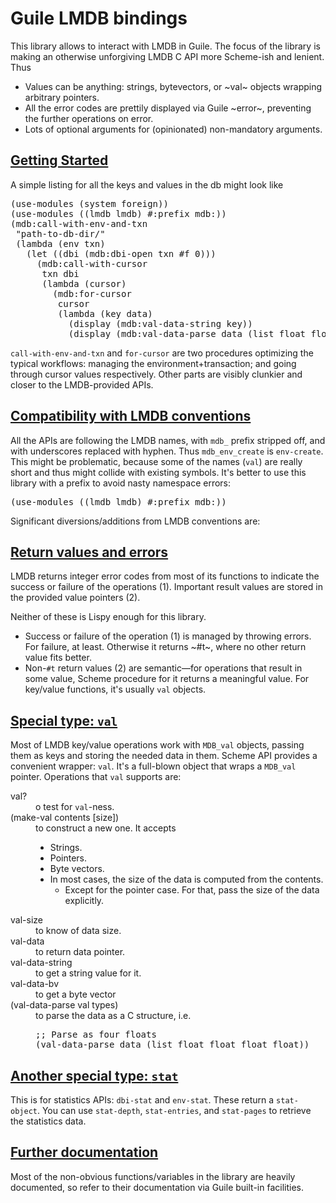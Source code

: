 <h1>Guile LMDB bindings</h1>

<p>
This library allows to interact with LMDB in Guile.
The focus of the library is making an otherwise unforgiving LMDB C API
more Scheme-ish and lenient.
Thus

<UL><li> Values can be anything: strings, bytevectors, or ~val~ objects
  wrapping arbitrary pointers.
 <li> All the error codes are prettily displayed via Guile ~error~,
  preventing the further operations on error.
 <li> Lots of optional arguments for (opinionated) non-mandatory
  arguments.
</UL>

</SECTION> <SECTION id=getting-started><h2><a href=#getting-started>Getting Started</a></h2>

<p>
A simple listing for all the keys and values in the db might look like

<pre lang=scheme>(use-modules (system foreign))
(use-modules ((lmdb lmdb) #:prefix mdb:))
(mdb:call-with-env-and-txn
 "path-to-db-dir/"
 (lambda (env txn)
   (let ((dbi (mdb:dbi-open txn #f 0)))
     (mdb:call-with-cursor
      txn dbi
      (lambda (cursor)
        (mdb:for-cursor
         cursor
         (lambda (key data)
           (display (mdb:val-data-string key))
           (display (mdb:val-data-parse data (list float float float float))))))))))
</pre>

<code>call-with-env-and-txn</code> and <code>for-cursor</code> are two procedures optimizing
the typical workflows: managing the environment+transaction; and going
through cursor values respectively. Other parts are visibly clunkier and closer to
the LMDB-provided APIs.

</SECTION> <SECTION id=lmdb-compatibility><h2><a href=#lmdb-compatibility>Compatibility with LMDB conventions</a></h2>

All the APIs are following the LMDB names, with <code>mdb_</code> prefix stripped
off, and with underscores replaced with hyphen. Thus <code>mdb_env_create</code>
is <code>env-create</code>. This might be problematic, because some of the names
(<code>val</code>) are really short and thus might collide with existing symbols. It's better to use this library with a prefix to avoid
nasty namespace errors:

<pre lang=scheme>(use-modules ((lmdb lmdb) #:prefix mdb:))</pre>

<p>
Significant diversions/additions from LMDB conventions are:

</SECTION> <SECTION id=return-values-and-errors><h2><a href=#return-values-and-errors>Return values and errors</a></h2>

<p>
LMDB returns integer error codes from most of its functions to
indicate the success or failure of the operations (1). Important result
values are stored in the provided value pointers (2).

<p>
Neither of these is Lispy enough for this library.

<UL><li> Success or failure of the operation (1) is managed by throwing
  errors. For failure, at least. Otherwise it returns ~#t~, where no
  other return value fits better.
 <li> Non-<code>&num;t</code> return values (2) are semantic—for operations that result
  in some value, Scheme procedure for it returns a meaningful
  value. For key/value functions, it's usually
  <code>val</code> objects.
</UL>

</SECTION> <SECTION id=val><h2><a href=#val>Special type: <code>val</code></a></h2>

<p>
Most of LMDB key/value operations work with <code>MDB_val</code> objects, passing
them as keys and storing the needed data in them. Scheme API provides
a convenient wrapper: <code>val</code>. It's a full-blown object that wraps a
<code>MDB_val</code> pointer. Operations that <code>val</code> supports are:

<DL><dt> val? </dt> <dd> o test for <code>val</code>-ness.
<dt> (make-val contents [size]) </dt> <dd>
 to construct a new one. It accepts
 <UL><li> Strings.
  </li><li> Pointers.
  </li><li> Byte vectors.
  </li><li> In most cases, the size of the data is computed from the contents.
    <UL><li> Except for the pointer case. For that, pass the size of the data explicitly.
    </UL>
 </UL>
<dt> val-size </dt> <dd> to know of data size.
<dt> val-data </dt> <dd> to return data pointer.
<dt> val-data-string </dt> <dd> to get a string value for it.
<dt> val-data-bv </dt> <dd> to get a byte vector
<dt> (val-data-parse val types) </dt> <dd> to parse the data as a C structure, i.e.

<pre lang=scheme>;; Parse as four floats
(val-data-parse data (list float float float float))
</pre>

</SECTION> <SECTION id=stat><h2><a href=#stat>Another special type: <code>stat</code></a></h2>

<p>
This is for statistics APIs: <code>dbi-stat</code> and <code>env-stat</code>. These return a
<code>stat-object</code>. You can use <code>stat-depth</code>, <code>stat-entries</code>, and
<code>stat-pages</code> to retrieve the statistics data.

</SECTION> <SECTION id=further-documentation><h2><a href=#further-documentation>Further documentation</a></h2>

<p>
Most of the non-obvious functions/variables in the library are heavily
documented, so refer to their documentation via Guile built-in
facilities.
